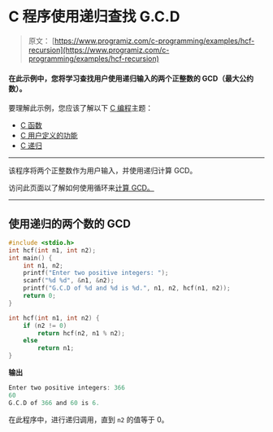 # C 程序使用递归查找 G.C.D

> 原文： [https://www.programiz.com/c-programming/examples/hcf-recursion](https://www.programiz.com/c-programming/examples/hcf-recursion)

#### 在此示例中，您将学习查找用户使用递归输入的两个正整数的 GCD（最大公约数）。

要理解此示例，您应该了解以下 [C 编程](/c-programming "C tutorial")主题：

*   [C 函数](/c-programming/c-functions)
*   [C 用户定义的功能](/c-programming/c-user-defined-functions)
*   [C 递归](/c-programming/c-recursion)

* * *

该程序将两个正整数作为用户输入，并使用递归计算 GCD。

访问此页面以了解如何使用循环来[计算 GCD。](https://www.programiz.com/c-programming/examples/hcf-gcd)

* * *

## 使用递归的两个数的 GCD

```c
#include <stdio.h>
int hcf(int n1, int n2);
int main() {
    int n1, n2;
    printf("Enter two positive integers: ");
    scanf("%d %d", &n1, &n2);
    printf("G.C.D of %d and %d is %d.", n1, n2, hcf(n1, n2));
    return 0;
}

int hcf(int n1, int n2) {
    if (n2 != 0)
        return hcf(n2, n1 % n2);
    else
        return n1;
} 
```

**输出**

```c
Enter two positive integers: 366
60
G.C.D of 366 and 60 is 6. 
```

在此程序中，进行递归调用，直到 `n2` 的值等于 0。
